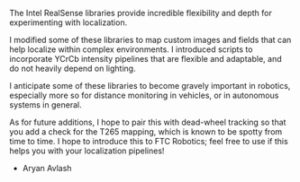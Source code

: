 The Intel RealSense libraries provide incredible flexibility and depth for experimenting with localization.

I modified some of these libraries to map custom images and fields that can help localize within complex environments.
I introduced scripts to incorporate YCrCb intensity pipelines that are flexible and adaptable, and do not 
heavily depend on lighting. 

I anticipate some of these libraries to become gravely important in robotics, especially more so for distance monitoring
in vehicles, or in autonomous systems in general.

As for future additions, I hope to pair this with dead-wheel tracking so that you add a check for the T265 mapping, 
which is known to be spotty from time to time. I hope to introduce this to FTC Robotics; feel free to use if this helps
you with your localization pipelines!

- Aryan Avlash
